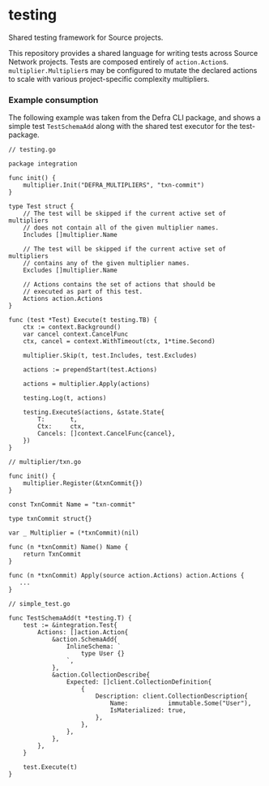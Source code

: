 # testing
Shared testing framework for Source projects.

This repository provides a shared language for writing tests across Source Network projects.  Tests are composed entirely of `action.Action`s. `multiplier.Multiplier`s may be configured to mutate the declared actions to scale with various project-specific complexity multipliers.

### Example consumption

The following example was taken from the Defra CLI package, and shows a simple test `TestSchemaAdd` along with the shared test executor for the test-package.
```
// testing.go

package integration

func init() {
	multiplier.Init("DEFRA_MULTIPLIERS", "txn-commit")
}

type Test struct {
	// The test will be skipped if the current active set of multipliers
	// does not contain all of the given multiplier names.
	Includes []multiplier.Name

	// The test will be skipped if the current active set of multipliers
	// contains any of the given multiplier names.
	Excludes []multiplier.Name

	// Actions contains the set of actions that should be
	// executed as part of this test.
	Actions action.Actions
}

func (test *Test) Execute(t testing.TB) {
	ctx := context.Background()
	var cancel context.CancelFunc
	ctx, cancel = context.WithTimeout(ctx, 1*time.Second)

	multiplier.Skip(t, test.Includes, test.Excludes)

	actions := prependStart(test.Actions)

	actions = multiplier.Apply(actions)

	testing.Log(t, actions)

	testing.ExecuteS(actions, &state.State{
		T:       t,
		Ctx:     ctx,
		Cancels: []context.CancelFunc{cancel},
	})
}
```
```
// multiplier/txn.go

func init() {
	multiplier.Register(&txnCommit{})
}

const TxnCommit Name = "txn-commit"

type txnCommit struct{}

var _ Multiplier = (*txnCommit)(nil)

func (n *txnCommit) Name() Name {
	return TxnCommit
}

func (n *txnCommit) Apply(source action.Actions) action.Actions {
   ...
}
```
```
// simple_test.go

func TestSchemaAdd(t *testing.T) {
	test := &integration.Test{
		Actions: []action.Action{
			&action.SchemaAdd{
				InlineSchema: `
					type User {}
				`,
			},
			&action.CollectionDescribe{
				Expected: []client.CollectionDefinition{
					{
						Description: client.CollectionDescription{
							Name:           immutable.Some("User"),
							IsMaterialized: true,
						},
					},
				},
			},
		},
	}

	test.Execute(t)
}
```
